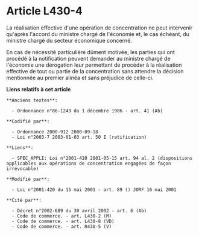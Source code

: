 # Article L430-4

La réalisation effective d'une opération de concentration ne peut intervenir qu'après l'accord du ministre chargé de
l'économie et, le cas échéant, du ministre chargé du secteur économique concerné.

En cas de nécessité particulière dûment motivée, les parties qui ont procédé à la notification peuvent demander au ministre
chargé de l'économie une dérogation leur permettant de procéder à la réalisation effective de tout ou partie de la
concentration sans attendre la décision mentionnée au premier alinéa et sans préjudice de celle-ci.

**Liens relatifs à cet article**

	**Anciens textes**:

	  - Ordonnance n°86-1243 du 1 décembre 1986 - art. 41 (Ab)

	**Codifié par**:

	  - Ordonnance 2000-912 2000-09-18
	  - Loi n°2003-7 2003-01-03 art. 50 I (ratification)

	**Liens**:

	  - SPEC_APPLI: Loi n°2001-420 2001-05-15 art. 94 al. 2 (dispositions applicables aux opérations de concentration engagées de façon irrévocable)

	**Modifié par**:

	  - Loi n°2001-420 du 15 mai 2001 - art. 89 () JORF 16 mai 2001

	**Cité par**:

	  - Décret n°2002-689 du 30 avril 2002 - art. 6 (Ab)
	  - Code de commerce. - art. L430-2 (M)
	  - Code de commerce. - art. L430-8 (VD)
	  - Code de commerce. - art. R430-5 (V)

